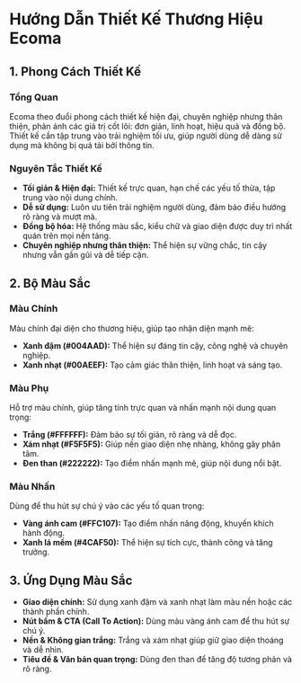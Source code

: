 # **Hướng Dẫn Thiết Kế Thương Hiệu Ecoma**

## **1. Phong Cách Thiết Kế**

### **Tổng Quan**

Ecoma theo đuổi phong cách thiết kế hiện đại, chuyên nghiệp nhưng thân thiện, phản ánh các giá trị cốt lõi: đơn giản, linh hoạt, hiệu quả và đồng bộ. Thiết kế cần tập trung vào trải nghiệm tối ưu, giúp người dùng dễ dàng sử dụng mà không bị quá tải bởi thông tin.

### **Nguyên Tắc Thiết Kế**

- **Tối giản & Hiện đại:** Thiết kế trực quan, hạn chế các yếu tố thừa, tập trung vào nội dung chính.
- **Dễ sử dụng:** Luôn ưu tiên trải nghiệm người dùng, đảm bảo điều hướng rõ ràng và mượt mà.
- **Đồng bộ hóa:** Hệ thống màu sắc, kiểu chữ và giao diện được duy trì nhất quán trên mọi nền tảng.
- **Chuyên nghiệp nhưng thân thiện:** Thể hiện sự vững chắc, tin cậy nhưng vẫn gần gũi và dễ tiếp cận.

## **2. Bộ Màu Sắc**

### **Màu Chính**

Màu chính đại diện cho thương hiệu, giúp tạo nhận diện mạnh mẽ:

- **Xanh đậm (#004AAD):** Thể hiện sự đáng tin cậy, công nghệ và chuyên nghiệp.
- **Xanh nhạt (#00AEEF):** Tạo cảm giác thân thiện, linh hoạt và sáng tạo.

### **Màu Phụ**

Hỗ trợ màu chính, giúp tăng tính trực quan và nhấn mạnh nội dung quan trọng:

- **Trắng (#FFFFFF):** Đảm bảo sự tối giản, rõ ràng và dễ đọc.
- **Xám nhạt (#F5F5F5):** Giúp nền giao diện nhẹ nhàng, không gây phân tâm.
- **Đen than (#222222):** Tạo điểm nhấn mạnh mẽ, giúp nội dung nổi bật.

### **Màu Nhấn**

Dùng để thu hút sự chú ý vào các yếu tố quan trọng:

- **Vàng ánh cam (#FFC107):** Tạo điểm nhấn năng động, khuyến khích hành động.
- **Xanh lá mềm (#4CAF50):** Thể hiện sự tích cực, thành công và tăng trưởng.

## **3. Ứng Dụng Màu Sắc**

- **Giao diện chính:** Sử dụng xanh đậm và xanh nhạt làm màu nền hoặc các thành phần chính.
- **Nút bấm & CTA (Call To Action):** Dùng màu vàng ánh cam để thu hút sự chú ý.
- **Nền & Không gian trắng:** Trắng và xám nhạt giúp giữ giao diện thoáng và dễ nhìn.
- **Tiêu đề & Văn bản quan trọng:** Dùng đen than để tăng độ tương phản và rõ ràng.
